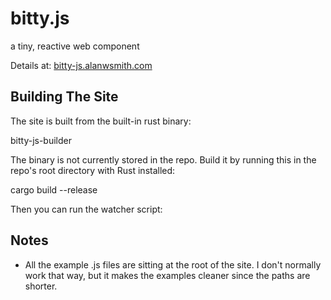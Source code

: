 # bitty.js

a tiny, reactive web component 

Details at: [bitty-js.alanwsmith.com](https://bitty-js.alanwsmith.com/)

## Building The Site

The site is built from the built-in rust binary:

bitty-js-builder

The binary is not currently stored in the repo. 
Build it by running this in the repo's root 
directory with Rust installed:

cargo build --release

Then you can run the watcher script:





## Notes

- All the example .js files are sitting at the root
of the site. I don't normally work that way,
but it makes the examples cleaner since the
paths are shorter. 

